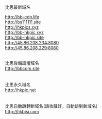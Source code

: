 比思最新域名<br>

http://bb-cdn.life<br>
http://bs111111.site<br>
http://hkpics.xyz<br>
http://bb-hkpic.xyz<br>
http://bb-hkpic.site<br>
http://45.86.208.234:8080<br>
http://45.86.208.229:8080<br>
<br>

比思後備論壇域名 <br>
http://bbcom.site<br>
<br>
<br>
比思永久域名<br>
http://hkpic.net<br>
<br>
<br>
比思自動跳轉新域名(請收藏好，自動跳到新域名)<br>
http://hkbisi.com<br>
